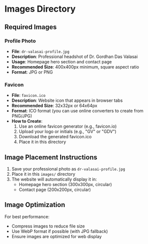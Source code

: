 # Images Directory

## Required Images

### Profile Photo
- **File**: `dr-valasai-profile.jpg`
- **Description**: Professional headshot of Dr. Gordhan Das Valasai
- **Usage**: Homepage hero section and contact page
- **Recommended Size**: 400x400px minimum, square aspect ratio
- **Format**: JPG or PNG

### Favicon
- **File**: `favicon.ico`
- **Description**: Website icon that appears in browser tabs
- **Recommended Size**: 32x32px or 64x64px
- **Format**: ICO format (you can use online converters to create from PNG/JPG)
- **How to Create**: 
  1. Use an online favicon generator (e.g., favicon.io)
  2. Upload your logo or initials (e.g., "GV" or "GDV")
  3. Download the generated favicon.ico
  4. Place it in this directory

## Image Placement Instructions

1. Save your professional photo as `dr-valasai-profile.jpg`
2. Place it in this `images/` directory
3. The website will automatically display it in:
   - Homepage hero section (300x300px, circular)
   - Contact page (200x200px, circular)

## Image Optimization

For best performance:
- Compress images to reduce file size
- Use WebP format if possible (with JPG fallback)
- Ensure images are optimized for web display
